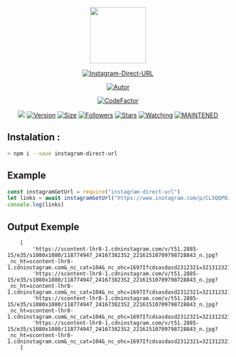 <p align="center">
<img src="https://avatars0.githubusercontent.com/u/4674786?s=400&u=2f77d382a4428c141558772a2b7ad3a36bebf5bc&v=4" width="128" height="128"/>
</p>
<p align="center">
<a href="#"><img title="Instagram-Direct-URL" src="https://img.shields.io/badge/Instagram%20Direct%20URL-green?colorA=%23ff0000&colorB=C13584&style=for-the-badge"></a>
</p>
<p align="center">
<a href="https://github.com/victorsouzaleal"><img title="Autor" src="https://img.shields.io/badge/Author-victorsouzaleal-5851DB.svg?style=for-the-badge&logo=github"></a>
</p>
<p align="center">
<a href="https://www.codefactor.io/repository/github/victorsouzaleal/instagram-direct-url"><img src="https://www.codefactor.io/repository/github/victorsouzaleal/instagram-direct-url/badge/main" alt="CodeFactor" /></a>
</p>
<p align="center">
<a href="https://hits.seeyoufarm.com"><img src="https://hits.seeyoufarm.com/api/count/incr/badge.svg?url=https%3A%2F%2Fgithub.com%2Fvictorsouzaleal%2Finstagram-direct-url.git&count_bg=%23833AB4&icon=&icon_color=%23E7E7E7&title=hits&edge_flat=true"/></a>
<a href="#"><img title="Version" src="https://img.shields.io/github/package-json/v/victorsouzaleal/instagram-direct-url?color=%23833AB4&logo=github&style=flat-square"></a>
<a href="#"><img title="Size" src="https://img.shields.io/github/languages/code-size/victorsouzaleal/instagram-direct-url?color=%23833AB4&label=size&logo=github&style=flat-square"></a>
<a href="https://github.com/victorsouzaleal/followers"><img title="Followers" src="https://img.shields.io/github/followers/victorsouzaleal?color=%23833AB4&logo=github&style=flat-square"></a>
<a href="https://github.com/victorsouzaleal/instagram-direct-url/stargazers/"><img title="Stars" src="https://img.shields.io/github/stars/victorsouzaleal/instagram-direct-url?color=%23833AB4&logo=github&style=flat-square"></a>
<a href="https://github.com/victorsouzaleal/lbot-whatsapp/watchers"><img title="Watching" src="https://img.shields.io/github/watchers/victorsouzaleal/instagram-direct-url?color=%23833AB4&logo=github&style=flat-square"></a>
<a href="#"><img title="MAINTENED" src="https://img.shields.io/badge/MAINTENED-YES-%23833AB4?style=flat-square"/></a>
</p>

## Instalation :
```bash
> npm i --save instagram-direct-url
```

## Example
```js
const instagramGetUrl = require("instagram-direct-url")
let links = await instagramGetUrl("https://www.instagram.com/p/CL5QQPOJFl_/")
console.log(links)
```
## Output Exemple
```
	[
    	'https://scontent-lhr8-1.cdninstagram.com/v/t51.2885-15/e35/s1080x1080/118774947_241673823S2_22161510709798728843_n.jpg?_nc_ht=scontent-lhr8-1.cdninstagram.com&_nc_cat=104&_nc_ohc=1697Ifcdsasdasd2312321=3213123213',
        'https://scontent-lhr8-1.cdninstagram.com/v/t51.2885-15/e35/s1080x1080/118774947_241673823S2_22161510709798728843_n.jpg?_nc_ht=scontent-lhr8-1.cdninstagram.com&_nc_cat=104&_nc_ohc=1697Ifcdsasdasd2312321=3213123213',
        'https://scontent-lhr8-1.cdninstagram.com/v/t51.2885-15/e35/s1080x1080/118774947_241673823S2_22161510709798728843_n.jpg?_nc_ht=scontent-lhr8-1.cdninstagram.com&_nc_cat=104&_nc_ohc=1697Ifcdsasdasd2312321=3213123213',
        'https://scontent-lhr8-1.cdninstagram.com/v/t51.2885-15/e35/s1080x1080/118774947_241673823S2_22161510709798728843_n.jpg?_nc_ht=scontent-lhr8-1.cdninstagram.com&_nc_cat=104&_nc_ohc=1697Ifcdsasdasd2312321=3213123213',
    ]
````